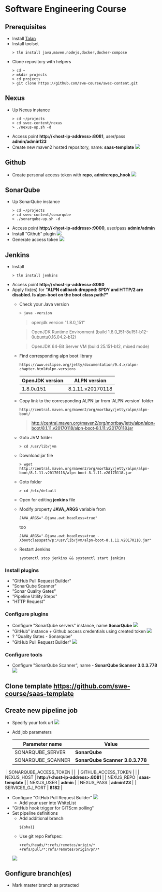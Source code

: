 # Software Engineering Course

## Prerequisites
* Install [Talan](https://github.com/project-talan/talan-core)
* Install toolset
  ```
  > tln install java,maven,nodejs,docker,docker-compose
  ```
* Clone repository with helpers
  ```
  > cd ~
  > mkdir projects
  > cd projects
  > git clone https://github.com/swe-course/swec-content.git
  ```

## Nexus
* Up Nexus instance
  ```
  > cd ~/projects
  > cd swec-content/nexus
  > ./nexus-up.sh -d
  ```
* Access point **http://\<host-ip-address\>:8081**, user/pass **admin/admin123**
* Create new maven2 hosted repository, name: **saas-template**
  ![](https://raw.githubusercontent.com/swe-course/swec-content/master/imgs/nexus-maven-repo.png)

## Github
* Create personal access token with **repo**, **admin:repo_hook**
  ![](https://raw.githubusercontent.com/swe-course/swec-content/master/imgs/github-token.png)


## SonarQube
* Up SonarQube instance
  ```
  > cd ~/projects
  > cd swec-content/sonarqube
  > ./sonarqube-up.sh -d
  ```
* Access point **http://\<host-ip-address\>:9000**, user/pass **admin/admin**
* Install "Github" plugin
  ![](https://raw.githubusercontent.com/swe-course/swec-content/master/imgs/sonar-github.png)
* Generate access token
  ![](https://raw.githubusercontent.com/swe-course/swec-content/master/imgs/sonar-token.png)


## Jenkins
* Install
  ```
  > tln install jenkins
  ```
* Access point **http://\<host-ip-address\>:8080**
* Apply fix(es) for **"ALPN callback dropped: SPDY and HTTP/2 are disabled. Is alpn-boot on the boot class path?"**
  * Check your Java version 
    ```bash
    > java -version
    ```
    
    > openjdk version "1.8.0_151"
    
    > OpenJDK Runtime Environment (build 1.8.0_151-8u151-b12-0ubuntu0.16.04.2-b12)
    
    > OpenJDK 64-Bit Server VM (build 25.151-b12, mixed mode)
    
  * Find corresponding alpn boot library
  
    ```
    https://www.eclipse.org/jetty/documentation/9.4.x/alpn-chapter.html#alpn-versions
    ```
    | OpenJDK version | ALPN version |
    | --- | --- |
    | 1.8.0u151 | 8.1.11.v20170118 |
    
  * Copy link to the corresponding ALPN jar from 'ALPN version' folder
    ```
    http://central.maven.org/maven2/org/mortbay/jetty/alpn/alpn-boot/
    ```
    > http://central.maven.org/maven2/org/mortbay/jetty/alpn/alpn-boot/8.1.11.v20170118/alpn-boot-8.1.11.v20170118.jar
    
  * Goto JVM folder
    ```
    > cd /usr/lib/jvm
    ```
  * Download jar file
    ```
    > wget http://central.maven.org/maven2/org/mortbay/jetty/alpn/alpn-boot/8.1.11.v20170118/alpn-boot-8.1.11.v20170118.jar
    ```
  * Goto folder
    ```
    > cd /etc/default
    ```
  * Open for editing **jenkins** file
  * Modify property **JAVA_ARGS** variable
    from
    ```
    JAVA_ARGS="-Djava.awt.headless=true"
    ```
    too
    ```
    JAVA_ARGS="-Djava.awt.headless=true -Xbootclasspath/p:/usr/lib/jvm/alpn-boot-8.1.11.v20170118.jar"
    ```
  * Restart Jenkins
    ```
    systemctl stop jenkins && systemctl start jenkins
    ```

### Install plugins
* "GitHub Pull Request Builder"
* "SonarQube Scanner"
* "Sonar Quality Gates"
* "Pipeline Utility Steps"
* "HTTP Request"

### Configure plugins
* Configure "SonarQube servers" instance, name **SonarQube**
  ![](https://raw.githubusercontent.com/swe-course/swec-content/master/imgs/jenkins-sonar.png)
* "GitHub" instance + Github access credentials using created token
  ![](https://raw.githubusercontent.com/swe-course/swec-content/master/imgs/jenkins-github.png)
* ? "Quality Gates - Sonarqube"
* "GitHub Pull Request Builder"
  ![](https://raw.githubusercontent.com/swe-course/swec-content/master/imgs/jenkins-ghprb.png)

### Configure tools
* Configure "SonarQube Scanner", name - **SonarQube Scanner 3.0.3.778**
  ![](https://raw.githubusercontent.com/swe-course/swec-content/master/imgs/jenkins-tools-sonar-scanner.png)

## Clone template **https://github.com/swe-course/saas-template**

## Create new pipeline job
* Specify your fork url
  ![](https://raw.githubusercontent.com/swe-course/swec-content/master/imgs/jenkins-pipeline-repo.png)
* Add job parameters

  | Parameter name | Value |
  | --- | --- |
  | SONARQUBE_SERVER | **SonarQube** |
  | SONARQUBE_SCANNER | **SonarQube Scanner 3.0.3.778** |
  | SONARQUBE_ACCESS_TOKEN |  |
  | GITHUB_ACCESS_TOKEN |  |
  | NEXUS_HOST | **http://\<host-ip-address\>:8081** |
  | NEXUS_REPO | **saas-template** |
  | NEXUS_USER | **admin** |
  | NEXUS_PASS | **admin123** |
  | SERVICES_GJ_PORT | **8182** |
  
* Configure "GitHub Pull Request Builder"
  ![](https://raw.githubusercontent.com/swe-course/swec-content/master/imgs/jenkins-pipeline-ghprb.png)
  * Add your user into WhiteList
* "GitHub hook trigger for GITScm polling"  
* Set pipeline definitions
  * Add additional branch
    ```
    ${sha1}
    ```
  * Use git repo Refspec:
    ```
    +refs/heads/*:refs/remotes/origin/* +refs/pull/*:refs/remotes/origin/pr/*
     ```
  ![](https://raw.githubusercontent.com/swe-course/swec-content/master/imgs/jenkins-pipeline-definition.png)

## Gonfigure branch(es)
* Mark master branch as protected
